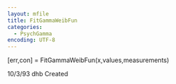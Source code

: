 ```yaml
---
layout: mfile
title: FitGammaWeibFun
categories:
  - PsychGamma
encoding: UTF-8
---
```


[err,con] = FitGammaWeibFun(x,values,measurements)

10/3/93   dhb   Created